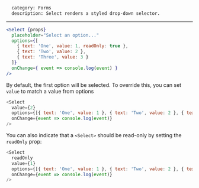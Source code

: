 ```meta
  category: Forms
  description: Select renders a styled drop-down selector.
```

---

```jsx
<Select {props}
  placeholder="Select an option..."
  options={[
    { text: 'One', value: 1, readOnly: true },
    { text: 'Two', value: 2 },
    { text: 'Three', value: 3 }
  ]}
  onChange={ event => console.log(event) }
/>
```

By default, the first option will be selected. To override this, you can set `value`
to match a value from options

```js
<Select
  value={2}
  options={[{ text: 'One', value: 1 }, { text: 'Two', value: 2 }, { text: 'Three', value: 3 }]}
  onChange={event => console.log(event)}
/>
```

You can also indicate that a `<Select>` should be read-only by setting the `readOnly` prop:

```js
<Select
  readOnly
  value={1}
  options={[{ text: 'One', value: 1 }, { text: 'Two', value: 2 }, { text: 'Three', value: 3 }]}
  onChange={event => console.log(event)}
/>
```
